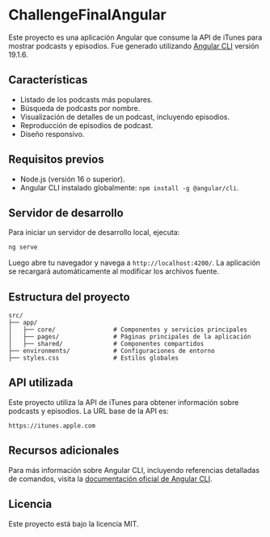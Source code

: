 # ChallengeFinalAngular

Este proyecto es una aplicación Angular que consume la API de iTunes para mostrar podcasts y episodios. Fue generado utilizando [Angular CLI](https://github.com/angular/angular-cli) versión 19.1.6.

## Características

- Listado de los podcasts más populares.
- Búsqueda de podcasts por nombre.
- Visualización de detalles de un podcast, incluyendo episodios.
- Reproducción de episodios de podcast.
- Diseño responsivo.

## Requisitos previos

- Node.js (versión 16 o superior).
- Angular CLI instalado globalmente: `npm install -g @angular/cli`.

## Servidor de desarrollo

Para iniciar un servidor de desarrollo local, ejecuta:

```bash
ng serve
```

Luego abre tu navegador y navega a `http://localhost:4200/`. La aplicación se recargará automáticamente al modificar los archivos fuente.


## Estructura del proyecto

```plaintext
src/
├── app/
│   ├── core/                # Componentes y servicios principales
│   ├── pages/               # Páginas principales de la aplicación
│   ├── shared/              # Componentes compartidos
├── environments/            # Configuraciones de entorno
├── styles.css               # Estilos globales
```

## API utilizada

Este proyecto utiliza la API de iTunes para obtener información sobre podcasts y episodios. La URL base de la API es:

```
https://itunes.apple.com
```

## Recursos adicionales

Para más información sobre Angular CLI, incluyendo referencias detalladas de comandos, visita la [documentación oficial de Angular CLI](https://angular.dev/tools/cli).

## Licencia

Este proyecto está bajo la licencia MIT.
